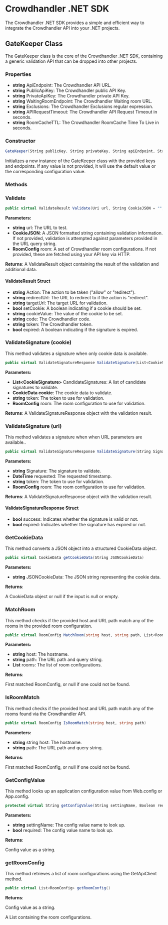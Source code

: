 # Crowdhandler .NET SDK

The Crowdhandler .NET SDK provides a simple and efficient way to integrate the Crowdhandler API into your .NET projects.

## GateKeeper Class

The GateKeeper class is the core of the Crowdhandler .NET SDK, containing a generic validation API that can be dropped into other projects.

### Properties

- **string** ApiEndpoint: The Crowdhandler API URL.
- **string** PublicApiKey: The Crowdhandler public API Key.
- **string** PrivateApiKey: The Crowdhandler private API Key.
- **string** WaitingRoomEndpoint: The Crowdhandler Waiting room URL.
- **string** Exclusions: The Crowdhandler Exclusions regular expression.
- **string** APIRequestTimeout: The Crowdhandler API Request Timeout in seconds.
- **string** RoomCacheTTL: The Crowdhandler RoomCache Time To Live in seconds.

### Constructor

```csharp
GateKeeper(String publicKey, String privateKey, String apiEndpoint, String waitingRoomEndpoint, String exclusions, String apiRequestTimeout, String roomCacheTTL, String safetyNetSlug)
```

Initializes a new instance of the GateKeeper class with the provided keys and endpoints. If any value is not provided, it will use the default value or the corresponding configuration value.

### Methods

### Validate

```csharp
public virtual ValidateResult Validate(Uri url, String CookieJSON = "", RoomConfig room = null)
```

**Parameters:**

- **string** url: The URL to test.
- **CookieJSON**: A JSON formatted string containing validation information. If not provided, validation is attempted against parameters provided in the URL query string.
- **RoomConfig** room: A set of Crowdhandler room configurations. If not provided, these are fetched using your API key via HTTP.

**Returns**: 
A ValidateResult object containing the result of the validation and additional data.

#### ValidateResult Struct

- **string** Action: The action to be taken ("allow" or "redirect").
- **string** redirectUrl: The URL to redirect to if the action is "redirect".
- **string** targetUrl: The target URL for validation.
- **bool** setCookie: A boolean indicating if a cookie should be set.
- **string** cookieValue: The value of the cookie to be set.
- **string** code: The Crowdhandler code.
- **string** token: The Crowdhandler token.
- **bool** expired: A boolean indicating if the signature is expired.

### ValidateSignature (cookie)

This method validates a signature when only cookie data is available.

```csharp
public virtual ValidateSignatureResponse ValidateSignature(List<CookieSignature> CandidateSignatures, CookieData cookie, String token, RoomConfig room)
```

**Parameters:**

- **List\<CookieSignature\>** CandidateSignatures: A list of candidate signatures to validate.
- **CookieData cookie**: The cookie data to validate.
- **string** token: The token to use for validation.
- **RoomConfig** room: The room configuration to use for validation.

**Returns**:
A ValidateSignatureResponse object with the validation result.

### ValidateSignature (url)

This method validates a signature when when URL parameters are available..

```csharp
public virtual ValidateSignatureResponse ValidateSignature(String Signature, DateTime requested, String token, RoomConfig room)
```

**Parameters:**

- **string** Signature: The signature to validate.
- **DateTime** requested: The requested timestamp.
- **string** token: The token to use for validation.
- **RoomConfig** room: The room configuration to use for validation.

**Returns**:
A ValidateSignatureResponse object with the validation result.


#### ValidateSignatureResponse Struct

- **bool** success: Indicates whether the signature is valid or not.
- **bool** expired: Indicates whether the signature has expired or not.

### GetCookieData
This method converts a JSON object into a structured CookieData object.

```csharp
public virtual CookieData getCookieData(String JSONCookieData)
```

**Parameters:**

- **string** JSONCookieData: The JSON string representing the cookie data.

**Returns**: 

A CookieData object or null if the input is null or empty.

### MatchRoom
This method checks if the provided host and URL path match any of the rooms in the provided room configuration.

```csharp
public virtual RoomConfig MatchRoom(string host, string path, List<RoomConfig> rooms)
```

**Parameters:**

- **string** host: The hostname.
- **string** path: The URL path and query string.
- **List<RoomConfig>** rooms: The list of room configurations.

**Returns**: 

First matched RoomConfig, or null if one could not be found.

### IsRoomMatch
This method checks if the provided host and URL path match any of the rooms found via the Crowdhandler API.

```csharp
public virtual RoomConfig IsRoomMatch(string host, string path)
```

**Parameters:**

- **string** string host: The hostname.
- **string** path: The URL path and query string.

**Returns**: 

First matched RoomConfig, or null if one could not be found.

### GetConfigValue
This method looks up an application configuration value from Web.config or App.config.

```csharp
protected virtual String getConfigValue(String settingName, Boolean required)
```

**Parameters:**

- **string** settingName: The config value name to look up.
- **bool** required: The config value name to look up.

**Returns**: 

Config value as a string.

### getRoomConfig

This method retrieves a list of room configurations using the GetApiClient method.

```csharp
public virtual List<RoomConfig> getRoomConfig()
```

**Returns**: 

Config value as a string.

A List<RoomConfig> containing the room configurations.


